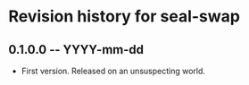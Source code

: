 # Revision history for seal-swap

## 0.1.0.0 -- YYYY-mm-dd

* First version. Released on an unsuspecting world.
